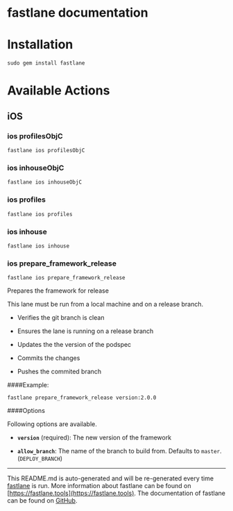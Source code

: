 fastlane documentation
================
# Installation
```
sudo gem install fastlane
```
# Available Actions
## iOS
### ios profilesObjC
```
fastlane ios profilesObjC
```

### ios inhouseObjC
```
fastlane ios inhouseObjC
```

### ios profiles
```
fastlane ios profiles
```

### ios inhouse
```
fastlane ios inhouse
```

### ios prepare_framework_release
```
fastlane ios prepare_framework_release
```
Prepares the framework for release

This lane must be run from a local machine and on a release branch.

 * Verifies the git branch is clean

 * Ensures the lane is running on a release branch

 * Updates the the version of the podspec

 * Commits the changes

 * Pushes the commited branch

####Example:

```
fastlane prepare_framework_release version:2.0.0
```

####Options

Following options are available.

 * **`version`** (required): The new version of the framework

 * **`allow_branch`**: The name of the branch to build from. Defaults to `master`. (`DEPLOY_BRANCH`)



----

This README.md is auto-generated and will be re-generated every time [fastlane](https://fastlane.tools) is run.
More information about fastlane can be found on [https://fastlane.tools](https://fastlane.tools).
The documentation of fastlane can be found on [GitHub](https://github.com/fastlane/fastlane/tree/master/fastlane).